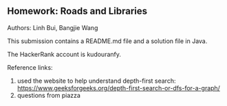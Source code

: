 ## Homework: Roads and Libraries

Authors: Linh Bui, Bangjie Wang

This submission contains a README.md file and a solution file in Java.

The HackerRank account is kudouranfy.

Reference links:
1. used the website to help understand depth-first search:
https://www.geeksforgeeks.org/depth-first-search-or-dfs-for-a-graph/
2. questions from piazza
